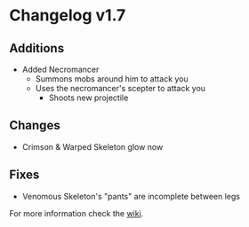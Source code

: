 # Changelog v1.7

## Additions
- Added Necromancer
  - Summons mobs around him to attack you
  - Uses the necromancer's scepter to attack you
    - Shoots new projectile

## Changes
- Crimson & Warped Skeleton glow now

## Fixes
- Venomous Skeleton's "pants" are incomplete between legs

For more information check the [wiki](https://www.nemonotfound.com/minecraft-mods/nemos-creatures).